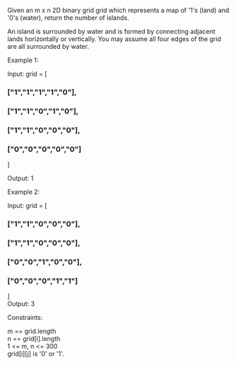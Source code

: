 Given an m x n 2D binary grid grid which represents a map of '1's (land) and '0's (water), return the number of islands.

An island is surrounded by water and is formed by connecting adjacent lands horizontally or vertically. You may assume all four edges of the grid are all surrounded by water.



Example 1:

Input: grid = [  
### ["1","1","1","1","0"],  
### ["1","1","0","1","0"],  
### ["1","1","0","0","0"],  
### ["0","0","0","0","0"]  
]  

Output: 1

Example 2:

Input: grid = [
### ["1","1","0","0","0"],  
### ["1","1","0","0","0"],  
### ["0","0","1","0","0"],  
### ["0","0","0","1","1"]  
]  
Output: 3


Constraints:

m == grid.length  
n == grid[i].length  
1 <= m, n <= 300  
grid[i][j] is '0' or '1'.
